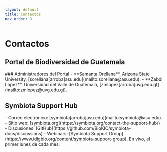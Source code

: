```yaml
---
layout: default
title: Contactos 
nav_order: 9
---
```

# Contactos

## Portal de Biodiversidad de Guatemala

<div class="code-example" markdown="1">
### Administradores del Portal
- **Samanta Orellana**, Arizona State University, [sorellana[arroba]asu.edu](mailto:sorellana@asu.edu).
- **Zabdi López**, Universidad del Valle de Guatemala, [zmlopez[arroba]uvg.edu.gt](mailto:zmlopez@uvg.edu.gt).
</div>

## Symbiota Support Hub

<div class="code-example" markdown="1">
- Correo electrónico: [symbiota[arroba]asu.edu](mailto:symbiota@asu.edu).
- Sitio web: [symbiota.org](https://symbiota.org/contact-the-support-hub/) 
- Discusiones: [GitHub](https://github.com/BioKIC/symbiota-docs/discussions)
- Webinars: [Symbiota Support Group](https://www.idigbio.org/content/symbiota-support-group). En vivo, el primer lunes de cada mes.
</div>
